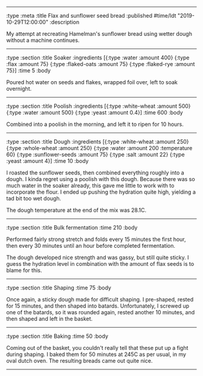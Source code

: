 --------------------------------------------------------------------------------
:type :meta
:title Flax and sunflower seed bread
:published #time/ldt "2019-10-29T12:00:00"
:description

My attempt at recreating Hamelman's sunflower bread using wetter dough without a
machine continues.

--------------------------------------------------------------------------------
:type :section
:title Soaker
:ingredients
[{:type :water :amount 400}
 {:type :flax :amount 75}
 {:type :flaked-oats :amount 75}
 {:type :flaked-rye :amount 75}]
:time 5
:body

Poured hot water on seeds and flakes, wrapped foil over, left to soak overnight.

--------------------------------------------------------------------------------
:type :section
:title Poolish
:ingredients
[{:type :white-wheat :amount 500}
 {:type :water :amount 500}
 {:type :yeast :amount 0.4}]
:time 600
:body

Combined into a poolish in the morning, and left it to ripen for 10 hours.

--------------------------------------------------------------------------------
:type :section
:title Dough
:ingredients
[{:type :white-wheat :amount 250}
 {:type :whole-wheat :amount 250}
 {:type :water :amount 200 :temperature 60}
 {:type :sunflower-seeds :amount 75}
 {:type :salt :amount 22}
 {:type :yeast :amount 4}]
:time 10
:body

I roasted the sunflower seeds, then combined everything roughly into a dough. I
kinda regret using a poolish with this dough. Because there was so much water in
the soaker already, this gave me little to work with to incorporate the flour. I
ended up pushing the hydration quite high, yielding a tad bit too wet dough.

The dough temperature at the end of the mix was 28.1C.

--------------------------------------------------------------------------------
:type :section
:title Bulk fermentation
:time 210
:body

Performed fairly strong stretch and folds every 15 minutes the first hour, then
every 30 minutes until an hour before completed fermentation.

The dough developed nice strength and was gassy, but still quite sticky. I guess
the hydration level in combination with the amount of flax seeds is to blame for
this.

--------------------------------------------------------------------------------
:type :section
:title Shaping
:time 75
:body

Once again, a sticky dough made for difficult shaping. I pre-shaped, rested for
15 minutes, and then shaped into batards. Unfortunately, I screwed up one of the
batards, so it was rounded again, rested another 10 minutes, and then shaped and
left in the basket.

--------------------------------------------------------------------------------
:type :section
:title Baking
:time 50
:body

Coming out of the basket, you couldn't really tell that these put up a fight
during shaping. I baked them for 50 minutes at 245C as per usual, in my oval
dutch oven. The resulting breads came out quite nice.

--------------------------------------------------------------------------------
